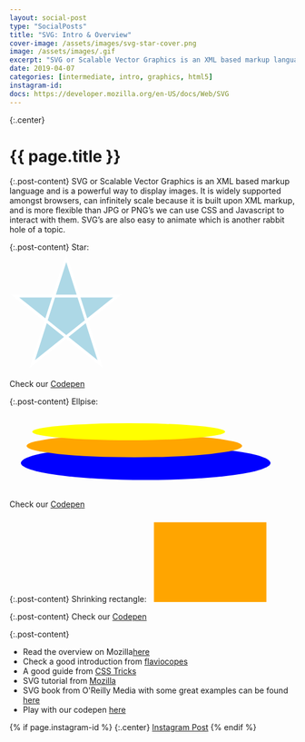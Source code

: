 ```yaml
---
layout: social-post
type: "SocialPosts"
title: "SVG: Intro & Overview"
cover-image: /assets/images/svg-star-cover.png
image: /assets/images/.gif
excerpt: "SVG or Scalable Vector Graphics is an XML based markup language and is a powerful way to display images."
date: 2019-04-07
categories: [intermediate, intro, graphics, html5]
instagram-id: 
docs: https://developer.mozilla.org/en-US/docs/Web/SVG
---
```

{:.center}
# {{ page.title }}

{:.post-content}
SVG or Scalable Vector Graphics is an XML based markup language and is a powerful way to display images. 
It is widely supported amongst browsers, can infinitely scale because it is built 
upon XML markup, and is more flexible than JPG or PNG’s we can use CSS and Javascript to 
interact with them. SVG’s are also easy to animate which is another rabbit 
hole of a topic. 

{:.post-content}
Star:
<svg height="210" width="500">
  <polygon points="100,10 40,198 190,78 10,78 160,198" style="fill:lightblue;stroke:white;stroke-width:5;fill-rule:nonzero;"/>
</svg>

Check our <a href="https://codepen.io/the_dev_diaries/pen/JVRGEV" target="_blank">Codepen</a>

{:.post-content}
Ellpise:
<svg height="150" width="500">
  <ellipse cx="240" cy="100" rx="220" ry="30" style="fill:blue" />
  <ellipse cx="220" cy="70" rx="190" ry="20" style="fill:orange" />
  <ellipse cx="210" cy="45" rx="170" ry="15" style="fill:yellow" />
</svg>

Check our <a href="https://codepen.io/the_dev_diaries/pen/JVRGEV" target="_blank">Codepen</a>

{:.post-content}
Shrinking rectangle:
<svg width="250" height="150">
<rect x="10" y="10" width="200" height="150" stroke="orange" fill="orange">
  <animate id="animation"
    attributeName="width"
    attributeType="XML"
    from="200" to="20"
    begin="0s" dur="5s"
    fill="freeze" />
</rect>
</svg>

{:.post-content}
Check our <a href="https://codepen.io/the_dev_diaries/pen/XQjXpx" target="_blank">Codepen</a>

{:.post-content}
* Read the overview on Mozilla<a href="{{page.docs}}" target="_blank">here</a>
* Check a good introduction from <a href="https://flaviocopes.com/svg/" target="_blank">flaviocopes</a>
* A good guide from <a href="https://css-tricks.com/lodge/svg/" target="_blank">CSS Tricks</a>
* SVG tutorial from <a href="https://developer.mozilla.org/en-US/docs/Web/SVG/Tutorial" target="_blank">Mozilla</a>
* SVG book from O'Reilly Media with some great examples can be found <a href="https://github.com/oreillymedia/svg-essentials-examples" target="_blank">here</a>
* Play with our codepen <a href="https://codepen.io/the_dev_diaries/pen/wOVLrL" target="_blank">here</a>

{% if page.instagram-id %}
{:.center}
<a class="insta-link" href="https://www.instagram.com/p/{{page.instagram-id}}" target="_blank">Instagram Post</a>
{% endif %}
